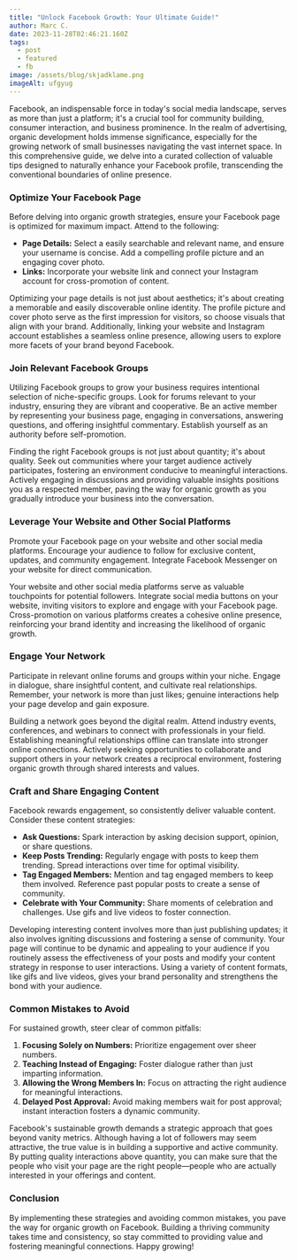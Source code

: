 ```yaml
---
title: "Unlock Facebook Growth: Your Ultimate Guide!"
author: Marc C.
date: 2023-11-28T02:46:21.160Z
tags:
  - post
  - featured
  - fb
image: /assets/blog/skjadklame.png
imageAlt: ufgyug
---
```

Facebook, an indispensable force in today's social media landscape, serves as more than just a platform; it's a crucial tool for community building, consumer interaction, and business prominence. In the realm of advertising, organic development holds immense significance, especially for the growing network of small businesses navigating the vast internet space. In this comprehensive guide, we delve into a curated collection of valuable tips designed to naturally enhance your Facebook profile, transcending the conventional boundaries of online presence.

### **Optimize Your Facebook Page**

Before delving into organic growth strategies, ensure your Facebook page is optimized for maximum impact. Attend to the following:

* **Page Details:** Select a easily searchable and relevant name, and ensure your username is concise. Add a compelling profile picture and an engaging cover photo.
* **Links:** Incorporate your website link and connect your Instagram account for cross-promotion of content.

Optimizing your page details is not just about aesthetics; it's about creating a memorable and easily discoverable online identity. The profile picture and cover photo serve as the first impression for visitors, so choose visuals that align with your brand. Additionally, linking your website and Instagram account establishes a seamless online presence, allowing users to explore more facets of your brand beyond Facebook.

### **Join Relevant Facebook Groups**

Utilizing Facebook groups to grow your business requires intentional selection of niche-specific groups. Look for forums relevant to your industry, ensuring they are vibrant and cooperative. Be an active member by representing your business page, engaging in conversations, answering questions, and offering insightful commentary. Establish yourself as an authority before self-promotion.

Finding the right Facebook groups is not just about quantity; it's about quality. Seek out communities where your target audience actively participates, fostering an environment conducive to meaningful interactions. Actively engaging in discussions and providing valuable insights positions you as a respected member, paving the way for organic growth as you gradually introduce your business into the conversation.

### **Leverage Your Website and Other Social Platforms**

Promote your Facebook page on your website and other social media platforms. Encourage your audience to follow for exclusive content, updates, and community engagement. Integrate Facebook Messenger on your website for direct communication.

Your website and other social media platforms serve as valuable touchpoints for potential followers. Integrate social media buttons on your website, inviting visitors to explore and engage with your Facebook page. Cross-promotion on various platforms creates a cohesive online presence, reinforcing your brand identity and increasing the likelihood of organic growth.

### **Engage Your Network**

Participate in relevant online forums and groups within your niche. Engage in dialogue, share insightful content, and cultivate real relationships. Remember, your network is more than just likes; genuine interactions help your page develop and gain exposure.

Building a network goes beyond the digital realm. Attend industry events, conferences, and webinars to connect with professionals in your field. Establishing meaningful relationships offline can translate into stronger online connections. Actively seeking opportunities to collaborate and support others in your network creates a reciprocal environment, fostering organic growth through shared interests and values.

### **Craft and Share Engaging Content**

Facebook rewards engagement, so consistently deliver valuable content. Consider these content strategies:

* **Ask Questions:** Spark interaction by asking decision support, opinion, or share questions.
* **Keep Posts Trending:** Regularly engage with posts to keep them trending. Spread interactions over time for optimal visibility.
* **Tag Engaged Members:** Mention and tag engaged members to keep them involved. Reference past popular posts to create a sense of community.
* **Celebrate with Your Community:** Share moments of celebration and challenges. Use gifs and live videos to foster connection.

Developing interesting content involves more than just publishing updates; it also involves igniting discussions and fostering a sense of community. Your page will continue to be dynamic and appealing to your audience if you routinely assess the effectiveness of your posts and modify your content strategy in response to user interactions. Using a variety of content formats, like gifs and live videos, gives your brand personality and strengthens the bond with your audience.

### **Common Mistakes to Avoid**

For sustained growth, steer clear of common pitfalls:

1. **Focusing Solely on Numbers:** Prioritize engagement over sheer numbers.
2. **Teaching Instead of Engaging:** Foster dialogue rather than just imparting information.
3. **Allowing the Wrong Members In:** Focus on attracting the right audience for meaningful interactions.
4. **Delayed Post Approval:** Avoid making members wait for post approval; instant interaction fosters a dynamic community.

Facebook's sustainable growth demands a strategic approach that goes beyond vanity metrics. Although having a lot of followers may seem attractive, the true value is in building a supportive and active community. By putting quality interactions above quantity, you can make sure that the people who visit your page are the right people—people who are actually interested in your offerings and content.

### **Conclusion**

By implementing these strategies and avoiding common mistakes, you pave the way for organic growth on Facebook. Building a thriving community takes time and consistency, so stay committed to providing value and fostering meaningful connections. Happy growing!